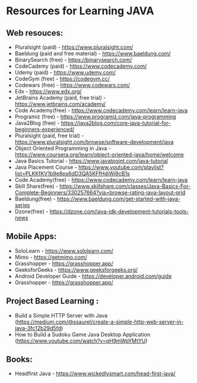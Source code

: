 # Resources for Learning JAVA

## Web resouces:
* Pluralsight (paid) - https://www.pluralsight.com/
* Baeldung (paid and free material) - https://www.baeldung.com/
* BinarySearch (free) - https://binarysearch.com/
* CodeCademy (paid) - https://www.codecademy.com/
* Udemy (paid) - https://www.udemy.com/
* CodeGym (free) - https://codegym.cc/
* Codewars (free) - https://www.codewars.com/
* Edx - https://www.edx.org/
* JetBrains Academy (paid, free trial) - https://www.jetbrains.com/academy/
* Code Academy(free) - https://www.codecademy.com/learn/learn-java
* Programiz (free) - https://www.programiz.com/java-programming
* Java2Blog (free) - https://java2blog.com/core-java-tutorial-for-beginners-experienced/
* Pluralsight (paid, free trial) - https://www.pluralsight.com/browse/software-development/java
* Object Oriented Programming in Java - https://www.coursera.org/learn/object-oriented-java/home/welcome
* Java Basics Tutorial - https://www.javatpoint.com/java-tutorial
* Java Placement Course - https://www.youtube.com/playlist?list=PLKKfKV1b9e8ps6dD3QA5KFfHdiWj9cB1s
* Code Academy(free) - https://www.codecademy.com/learn/learn-java
* Skill Share(free) - https://www.skillshare.com/classes/Java-Basics-For-Complete-Beginners/330257664?via=browse-rating-java-layout-grid
* Baeldung(free) - https://www.baeldung.com/get-started-with-java-series
* Dzone(free) - https://dzone.com/java-jdk-development-tutorials-tools-news

## Mobile Apps:
* SoloLearn - https://www.sololearn.com/
* Mimo - https://getmimo.com/
* Grasshopper - https://grasshopper.app/
* GeeksforGeeks - https://www.geeksforgeeks.org/
* Android Developer Guide - https://developer.android.com/guide
* Grasshopper - https://grasshopper.app/

## Project Based Learning :
* Build a Simple HTTP Server with Java (https://medium.com/@ssaurel/create-a-simple-http-web-server-in-java-3fc12b29d5fd)
* How to Build a Sudoku Game Java Desktop Application (https://www.youtube.com/watch?v=qH9mWpYMtYU)


## Books:
* Headfirst Java - https://www.wickedlysmart.com/head-first-java/
